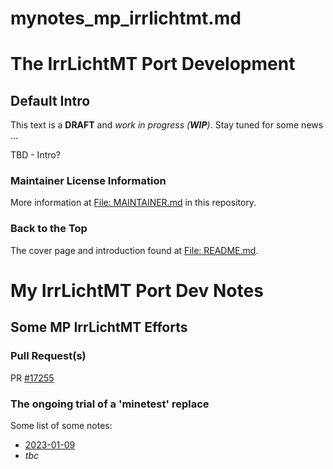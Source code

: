 mynotes_mp_irrlichtmt.md
========================

# The IrrLichtMT Port Development
## Default Intro

This text is a **DRAFT** and _work in progress (**WIP**)_.  Stay tuned for some news ...

TBD - Intro?

### Maintainer License Information

More information at [File: MAINTAINER.md](MAINTAINER.md) in this repository.

### Back to the Top

The cover page and introduction found at [File: README.md](README.md).


# My IrrLichtMT Port Dev Notes

## Some MP IrrLichtMT Efforts

### Pull Request(s)

PR [#17255](https://github.com/macports/macports-ports/pull/17255)

### The ongoing trial of a 'minetest' replace

Some list of some notes:
- [2023-01-09](mynotes_mp_by-date/mynotes_mp_2023-01-09b.md)
- _tbc_

